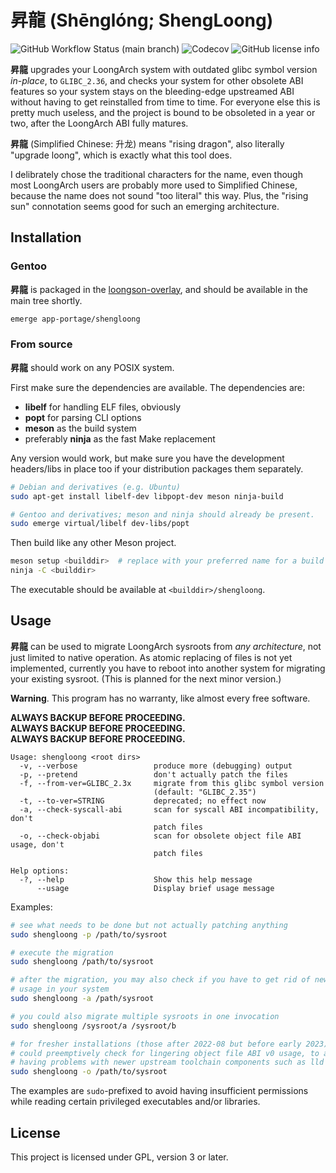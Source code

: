 # 昇龍 (Shēnglóng; ShengLoong)

![GitHub Workflow Status (main branch)](https://img.shields.io/github/workflow/status/xen0n/shengloong/meson.yml?branch=main)
![Codecov](https://img.shields.io/codecov/c/gh/xen0n/shengloong)
![GitHub license info](https://img.shields.io/github/license/xen0n/shengloong)

**昇龍** upgrades your LoongArch system with outdated glibc symbol version *in-place*,
to `GLIBC_2.36`, and checks your system for other obsolete ABI features so
your system stays on the bleeding-edge upstreamed ABI without having to get
reinstalled from time to time.
For everyone else this is pretty much useless, and the project is bound to be
obsoleted in a year or two, after the LoongArch ABI fully matures.

**昇龍** (Simplified Chinese: 升龙) means "rising dragon", also literally
"upgrade loong", which is exactly what this tool does.

I delibrately chose the traditional characters for the name, even though
most LoongArch users are probably more used to Simplified Chinese, because
the name does not sound "too literal" this way. Plus, the "rising sun"
connotation seems good for such an emerging architecture.

## Installation

### Gentoo

**昇龍** is packaged in the [loongson-overlay](https://github.com/xen0n/loongson-overlay),
and should be available in the main tree shortly.

```sh
emerge app-portage/shengloong
```

### From source

**昇龍** should work on any POSIX system.

First make sure the dependencies are available. The dependencies are:

* **libelf** for handling ELF files, obviously
* **popt** for parsing CLI options
* **meson** as the build system
* preferably **ninja** as the fast Make replacement

Any version would work, but make sure you have the development headers/libs
in place too if your distribution packages them separately.


```sh
# Debian and derivatives (e.g. Ubuntu)
sudo apt-get install libelf-dev libpopt-dev meson ninja-build

# Gentoo and derivatives; meson and ninja should already be present.
sudo emerge virtual/libelf dev-libs/popt
```

Then build like any other Meson project.

```sh
meson setup <builddir>  # replace with your preferred name for a build dir
ninja -C <builddir>
```

The executable should be available at `<builddir>/shengloong`.

## Usage

**昇龍** can be used to migrate LoongArch sysroots from *any architecture*, not
just limited to native operation.
As atomic replacing of files is not yet implemented, currently you have to
reboot into another system for migrating your existing sysroot.
(This is planned for the next minor version.)

**Warning**. This program has no warranty, like almost every free software.

**ALWAYS BACKUP BEFORE PROCEEDING.**<br />
**ALWAYS BACKUP BEFORE PROCEEDING.**<br />
**ALWAYS BACKUP BEFORE PROCEEDING.**

```
Usage: shengloong <root dirs>
  -v, --verbose                 produce more (debugging) output
  -p, --pretend                 don't actually patch the files
  -f, --from-ver=GLIBC_2.3x     migrate from this glibc symbol version
                                (default: "GLIBC_2.35")
  -t, --to-ver=STRING           deprecated; no effect now
  -a, --check-syscall-abi       scan for syscall ABI incompatibility, don't
                                patch files
  -o, --check-objabi            scan for obsolete object file ABI usage, don't
                                patch files

Help options:
  -?, --help                    Show this help message
      --usage                   Display brief usage message
```

Examples:

```sh
# see what needs to be done but not actually patching anything
sudo shengloong -p /path/to/sysroot

# execute the migration
sudo shengloong /path/to/sysroot

# after the migration, you may also check if you have to get rid of newfstatat
# usage in your system
sudo shengloong -a /path/sysroot

# you could also migrate multiple sysroots in one invocation
sudo shengloong /sysroot/a /sysroot/b

# for fresher installations (those after 2022-08 but before early 2023), you
# could preemptively check for lingering object file ABI v0 usage, to avoid
# having problems with newer upstream toolchain components such as lld or mold
sudo shengloong -o /path/to/sysroot
```

The examples are `sudo`-prefixed to avoid having insufficient permissions
while reading certain privileged executables and/or libraries.

## License

This project is licensed under GPL, version 3 or later.
